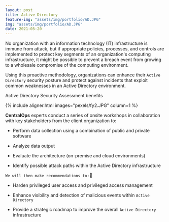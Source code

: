 ```yaml
---
layout: post
title: Active Directory
feature-img: "assets/img/portfolio/AD.JPG"
img: "assets/img/portfolio/AD.JPG"
date: 2021-05-20
---
```


No organization with an information technology (IT) infrastructure is immune from attack, but if appropriate policies, processes, and controls are implemented to protect key segments of an organization's computing infrastructure, it might be possible to prevent a breach event from growing to a wholesale compromise of the computing environment.
 
Using this proactive methodology, organizations can enhance their `Active Directory` security posture and protect against incidents that exploit common weaknesses in an Active Directory environment.

Active Directory Security Assessment benefits

{% include aligner.html images="pexels/fy2.JPG" column=1 %}

**CentralOps** experts conduct a series of onsite workshops in collaboration with key stakeholders from the client organization to:

- Perform data collection using a combination of public and private software

- Analyze data output 

- Evaluate the architecture (on-premise and cloud environments)

- Identify possible attack paths within the Active Directory infrastructure


`We will then make recommendations to:`🚩

- Harden privileged user access and privileged access management

- Enhance visibility and detection of malicious events within `Active Directory`

- Provide a strategic roadmap to improve the overall `Active Directory` infrastructure
